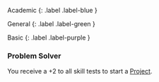 Academic
{: .label .label-blue }

General
{: .label .label-green }

Basic
{: .label .label-purple }

### Problem Solver

You receive a +2 to all skill tests to start a [Project](Game/Core/Skills#Project).
